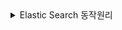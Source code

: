 <details>
  <summary>Elastic Search 동작원리</summary>

#### Elastic Search 동작원리

- 대용량 문서를 인덱스를 만어서 인덱스 기반으로 검색하게 된다.

- 사용 예:
Doc1: 안녕 물고기
Doc2: 안녕 사자
Doc3: 안녕 고양이 사자

안녕: Doc1, Doc2, Doc3
물고기: Doc1,
사자: Doc2, Doc3
고양이: Doc3


#### 인데스 만드는 과정

- 가장 중요한 포인트로 문서를 전처리, 형태소 분석, 후처리 과정을 통해 의미있는 형태소만 인덱스로 만들어 검색이 잘될수 있게 한다

- 문서 -> | 전처리 -> 형태소 분석 -> 후처리 | -> 인텍스 

##### 문서를 엘라스틱서치에 넣었을때
- char_filter - 0개 이상 적용 가능 
- tokenizer - 1개만 적용가능
- token_filter - 0개 이상 적용가능 
- 색인은 3단계를 거친다.

###### char_filter
- HTML strip - HTML 제거 
- Mapping character - 특정문자대치
- Pattern replace - 특정 패턴 대치 (정규식)
###### tokenizer
- ex - this is a test -> this, is, a, test
- 문자열을 토큰화 시키는 단계
- standard -> 한국어 부적합
- nori_tokenizer -> 한국어를 위한 tokenizer
###### token_filter
- lowercase, stop, synonym, stemmer 등이 있다
- 토큰화가 된 토큰에 대해서 후처리 단계


#### nori tokenizer 

```json
{

    "settings": {
        "analysis": {
            "analyzer": {
                "my_custom_analyzer": {
                    "type": "custom",
                    "char_filter": [],
                    "tokenizer": "my_nori_tokenizer",
                    "filter": ["lowercase_filter"]
                }
            },
            "char_filter": {},
            "tokenizer": {
                "my_nori_tokenizer": {
                    "type": "nori_tokenizer",
          		    "decompound_mode": "mixed",
          		    "discard_punctuation": "true",
          		    "lenient": true
                }
            },
            "filter": {
                "lowercase_filter": {
                    "type": "lowercase"
                }
            }
        }
    }
}
```

- decompound_mode : mixed 설정은 합성어 처리 방법으로 mixed로 설정하면 합성어를 분해하고 원본 단어도 유지합니다. (가곡역 → 가곡, 역, 가곡역)
- discard_punctuation : true 설정은 구두점 제거 여부입니다. (반가워! → 반가워)
- lenient : true 설정은 형태소 분석 과정에서 오류 발생시 skip 여부

##### nori tokenizer 사용자 사전
- nori 토크나이저를 사용하면 특정한 단어가 원하지 않게 분해되는 경우가 있습니다. 이를 대비하여 사용자 사전을 등록해 특정 단어는 토크나이징이 되지 않도록 설정할 수 있다.
- 사용자 사전은 2가지 방식으로 설정할 수 있습니다.
1. 직접 JSON에 명시
2. txt 파일 경로 명시 (대게 이 방법 사용)
```json
"tokenizer": {
    "my_nori_tokenizer": {
        "type": "nori_tokenizer",
        "decompound_mode": "mixed",
        "discard_punctuation": "true",
        "user_dictionary": "userdict_ko.txt",
        "lenient": true
    }
}
```

#### 동의어 사전
-  “char_filter → tokenizer → token_filter” 과정에서 token_filter는 분해한 토큰을 후처리

- 동의어 필터는 특정 단어를 의미가 비슷한 단어로 치환, 확장  (ex) 책 = 서적 = book
```json
"settings": {
    "analysis": {
        "analyzer": {
            "my_custom_analyzer": {
                "type": "custom",
                "char_filter": [],
                "tokenizer": "my_nori_tokenizer",
                "filter": [
                    "lowercase_filter",
                    "synonym_filter" // 필터 추가
                ]
            }
        },
        "char_filter": {},
        "tokenizer": {
            "my_nori_tokenizer": {
                "type": "nori_tokenizer",
                "decompound_mode": "mixed",
                "discard_punctuation": "true",
                "user_dictionary": "dict/userdict_ko.txt",
                "lenient": true
            }
        },
        "filter": {
            "lowercase_filter": {
                "type": "lowercase"
            },
            "synonym_filter": { // 동의어 필터
                "type": "synonym",
                "synonyms_path": "dict/synonym-set.txt",
                "lenient": true
            }
        }
    }
}

```
##### 동의어 사전 작성 방법
```bash
# "synonyms_path": "dict/synonym-set.txt",
# 확장 - 특정 토큰에 대해 의미가 비슷한 토큰을 추가로 넣어주는 것
ipod, i-pod, i pod
computer, pc, laptop
# 치환 - 특정 토큰에 대해 의미가 비슷한 토큰을 추가로 넣어주는 것
personal computer => pc
sea biscuit, sea biscit => seabiscuit

```


#### 한글 복합어 동의어 에러처리 

##### 한국어 복합어 문제
- nori tokenizer 단계에서 복합어를 mixed(discard)처리를 진행했는데, 이는 복합어를 분리합니다.
- 문제는 tokenizer에서 "왓"을 "오", "앗"으로 쪼개 버리기때문에 동의어 사전에서 "왓"이라는 단어를 찾을수 없을 -> 매핑 불일치 에러 발생
- 즉, 동의어 사전에 "왓"을 올려도 실제 분석당께에서는 "왓"이라는 토큰이 존재하지 않으니 필터 적용이 불가능해져서 에러가 발생
```bash
# userdict_ko.txt (nori tokenizer)
신사역 -> 신사 역
입생로랑 -> 입 생 로랑
왓 -> 오 앗

# synonym-set.txt
왓, what

```

##### 해결방향

1. 복합어 처리 방식을 바꾸기
`decompound_mode`를 `mixed` 대신 `none`으로 설정하여  
원형을 유지하도록 한다.

```json
"tokenizer": {
  "type": "nori_tokenizer",
  "decompound_mode": "none"
}
```

2. keyword_marker 필터사용
- 지정된 단어를 분리하지 않고 원형 그래도 유지.
```json
"analysis": {
  "analyzer": {
    "custom_korean": {
      "tokenizer": "nori_tokenizer",
      "filter": ["protect_keyword", "my_synonyms"]
    }
  },
  "filter": {
    "protect_keyword": {
      "type": "keyword_marker",
      "keywords": ["왓"]
    },
    "my_synonyms": {
      "type": "synonym",
      "synonyms": ["왓, what"]
    }
  }
}
```
3. Multi-field 매핑
-  두 개의 방식으로 동시에 색인
- ex)
1. title.nori: ["입", "생", "로랑", "오", "앗", "신사", "역"]
2. title.raw: ["입생로랑 왓 신사역"]

```json
"mappings": { // 인덱스가 어떤 구조로 문서를 저장할지를 정의하는 부분
  "properties": { //각 문서(Document)가 가질 필드 목록.
    "title": {
      "type": "text",
      "fields": {
        "nori": {
          "type": "text",
          "analyzer": "nori_mixed"
        },
        "raw": {
          "type": "text",
          "analyzer": "keyword"
        }
      }
    }
  }
}
```


#### CRUD
- 엘라스틱서치는 모든 작업을 REST하게 API로 제공하고 있기 때문에 API 요청으로 인텍스에 문서를 CURD 할수 있다 

###### POST : https://아이피:9200/인덱스명/_doc

```json
{
    "id": "1",
    "title": "문서1",
    "content": "문서1 내용",
    "created": "2025-03-07T00:00:00Z"
}

```

##### GET : https://아이피:9200/인덱스명/_doc/번호
##### POST : https://아이피:9200/인덱스명/_doc/번호
##### DELETE : https://아이피:9200/인덱스명/_doc/번호




#### Bulk API

-  게시판 DB에 담겨 있는 문서를 주기적으로 엘라스틱서치 인덱스에 밀어 넣는 상황이 자주 발생한다. (전체 색인)
-  이 경우 개별 API를 수천 번씩 실행할 경우 색인이 제대로 생기지 않는 문제가 발생한다.
-  이 문제를 해결하기 위해서 엘라스틱서치에서는 수천만건의 데이터를 조금씩 묶어서 처리할수 있는 Bulk API를 제공하고 있다.

##### POST : https://아이피:포트/_bulk

##### Body 작성 방법
- 추가 : index (_id 값이 : 없다면 추가, 있다면 수정)

```json
{ "index" : { "_index" : "my_index" } }
{ "id": "1", "title" : "제목1", "content": "내용1", "created": "2025-03-09T00:00:00Z" }
```
- 삭제 
```json
{ "delete" : { "_index" : "my_index", "_id" : "" } }
```
- 수정
```json
{ "update" : { "_id" : "1", "_index" : "my_index" } }
{ "doc" : { "id": "1", "title" : "제목1", "content": "내용1", "created": "2025-03-09T00:00:00Z" } }
```

##### NDJSON
- body는 단순 JSON이 아니라 Newline Delimits JSON 이다.
- - 일반 JSON은 배열([])이나 객체({}) 형태로 묶어서 표현하지만,
NDJSON은 각 JSON 객체를 줄바꿈(개행)으로 구분하는 형식
```json
Content-Type: application/x-ndjson
```
-  _bulk API는 Read를 지원하지는 않는다. (_mget 사용)
- bulk 최대 값은 HTTP 요청 한계 값인 100MB입니다. 다만 100MB를 다 사용하지 않고 1000 ~ 2000개씩 끊어서 요청


#### 전체 색인
- **색인(Indexing)**: 문서를 검색 가능한 형태로 변환해 Elasticsearch에 저장하는 과정
- 단순 저장이 아니라, **역색인(Inverted Index)** 구조로 만들어야 검색이 가능
- **부분 색인(Partial Update)**이 발생하면 Elasticsearch는 내부적으로 **문서 전체를 다시 색인**한다.
- 전체 색인이 필요 -> 사용자/동의어 사전 변경, 색인 누락
##### 동작 원리
1. 부분 색인 요청 발생 (`_update` API 사용)
2. Elasticsearch가 기존 문서를 조회
3. 변경된 필드를 반영하여 **새 문서 전체를 생성**
4. 새 문서를 색인
5. 기존 문서는 **삭제 마킹(mark delete)** 처리  
   → 실제 디스크 삭제는 나중에 segment merge 시점에 수행

##### 왜 그런가?
- Elasticsearch 문서는 **불변(Immutable)** 구조
- 역색인(Inverted Index) 때문에 문서 일부만 수정 불가능
- 따라서 항상 **문서 단위로 교체**해야 함

##### 비유
> 문서의 한 필드만 고치고 싶어도,  
> Elasticsearch는 기존 문서를 지우고  
> 새 문서 전체를 다시 작성한다.

##### 만약 전체 색일을 하는동안 사용자에 의해서 DB에 CRUD가 발생하면?
- 1. 전체 색인을 시작하는 시점"에 DB가 가진 데이터만 전체 색인을 하도록 설정 (전체 색인 시점 DB 마지막 id 값 이후로 새로 들어온 데이터는 전체 색인 배치에서 제외 함.)
- 2. 전체 색인 과정에서 발생하는 Create, delete, update는? 전체 색인 과정을 수행하는 도중 신규로 DB에 추가되는 데이터는 WAS 단에서 DB와 ES에 모두에 넣는 방법이 있다. (전체 색인 시작시, 기존 데이터의 마지막 id 값 까지만 진행하도록 설계하여 중복을 방지)


##### 매 전체 색인시 색인명이 변경되면, WAS에서 색인명을 변경해야 할까요?
- 다행이 alias라는게 존재
- alias는 별칭으로 대표가 되는 이름을 정해두고, 내부적으로 redirect를 진행할 수 있다.
- API: POST : https://아이피:9200/_aliases
```json
// alias 설정
{
  "actions": [
    {
      "add": {
        "index": "my-index-날짜",
        "alias": "my-index"
      }
    }
  ]
}
```

```json
// alias 제거
{
  "actions": [
    {
      "remove": {
        "index": "my-index-날짜",
        "alias": "my-index"
      }
    }
  ]
}
```

##### 검색과 CUD alias 분리
- 전체 색인을 진행하는 동안 CUD는 새로운 색인, 검색은 신규 색인이 다 만들어지지 않았기 떄문에 기존 색인에 대해 진행
-  이 문제는 alias를 통해 해결 -> 검색용 alias, CUD용 alias
##### Elasticsearch Alias를 활용한 무중단 색인 교체 과정 
-Elasticsearch에서 인덱스 매핑 변경이나 구조 수정을 위해 새로운 인덱스를 생성해야 할 때, 검색(Search)과 CUD(Create, Update, Delete) 작업을 중단하지 않고 전환하는 방법은 alias를 활용하는 것이다. 이 과정을 단계별로 살펴보면 다음과 같다.

1. **검색용 alias와 CUD용 alias가 모두 기존 색인을 가리킴**  
- 현재 상태에서 검색(alias)인 `search_alias`와 쓰기(alias)인 `write_alias`는 모두 기존 인덱스 `old_index`를 참조한다.  

2. **신규 색인 생성**  
- 새로운 매핑과 설정을 적용한 `new_index`를 생성한다. 아직 alias와 연결되지 않았으므로 서비스에는 영향이 없다.  

3. **CUD용 alias를 신규 색인으로 전환**  
- `write_alias`를 `new_index`로 변경하여 이후 생성·수정·삭제 작업이 모두 `new_index`에 반영되도록 한다.  

4. **신규 색인 완료**  
- 기존 `old_index`의 데이터를 `new_index`로 백필(backfill)하여 최신 상태의 데이터를 준비한다. 이 시점에서 `new_index`에는 최신 데이터가 모두 들어있다.  

5. **검색용 alias를 신규 색인으로 전환**  
- `search_alias`도 `new_index`를 가리키도록 변경한다. 이제 검색과 쓰기 모두 `new_index`를 사용하게 되며 무중단 전환이 완료된다.  



#### 검색 API
- 검색을 위해 인덱스를 만들고 문서를 넣는다 그 결과에 검색을 할수 있다
- 검색 또한 API로 할수 있고, 다양한 기능을 제공하고 있다.

- POST : https://IP:9200/인덱스/_search -> 인덱스만 검색
- POST : https://IP:9200/_search -> 전체 인텍스를 검색

##### 검색종류
- match 쿼리 -> 형태소 분석된 필드에 대해 검색어도 형태소 분석을 진행하여 검색 (문장들을 tokenizer)
- term 쿼리 -> 형태소 분석된 인덱스 필드에 대해 검색어는 입력 그대로 사용하여 검색 
- ex) 문서 인텍싱 : : (제목 왓더헬 → tokenizer ->  제목, 왓, 더, 헬 (토큰생성))
- 사용자가 "제목"이라는 단어를 검색했을경우에, term 쿼리를 사용해서 "제목 왓더헬"을 찾는다면 "제목"이라는 단어가 "제목 왓더헬"에 매칭 되지 않지만
- match 쿼리를 사용해서 "제목 왓더헬"을 찾는다면 제목, 왓, 더, 헬로 tokenizer됬지 때문에 "제목"을 입력해도 매칭이 된다.

- bool 쿼리 -> match와 term 쿼리를 할께 사용할수 있다. 여러 쿼리를 조합하고, 논리 연산 추가를 사용하여 검색 
  - must : 속한 match, term이 AND와 같이 모두 있어야 함
  - should : 속한 match, term이 OR과 같이 하나 이상 있어야 함
  - filter : 속한 match, term이 AND로 모두 있어야 하지만, score는 계산하지 않음
  - must_not :  match, term이 하나라도 속해 있다면 검색되지 않음

```json
// match 쿼리 ->  title에 "제목"이 포함되어 있는 데이터를 검색
{
    "query": {
      "match": {
        "title": "제목"
      }
    }
}
```
```json
// term 쿼리 -> title이 정확히 "제목 왓"으로 되어있는 데이터를 검색
{
    "query": {
      "term": {
        "title": "제목 왓"
      }
    }
}
```
```json
// bool 쿼리  
{
    "query": {
        "bool": {
            "must": [
                {
                    "match": {
                        "title": "제목 왓"
                    }
                },
                {
                    "match": {
                        "title": "제목 왓"
                    }
                }
            ],
            "filter": [],
            "should": [],
            "must_not": []
        }
    }
}
```

#### 검색 API 옵션

##### 페이지 네이션
```json
// /my_index/_search
{
  "query": {
    "term":{
      "title":"제목"
    }
  },
  "from" : 0,
  "size" : 2,
  "min_score": 0.2 // elasticsearch는 검색에 대해서 스코어 값을 가지게 되는데 낮게 설정하게 되면 검색결과가 없을 수 있다
  // BM25 min score 
  // 검색을 하려는 단어가 제목에 많이 들어 갈수록 더 높은 가충치를 두도록 설정한 
  // 제목에 1개 내용에 10개와 제목에 2개 내용에 1개가 있을때, 
  // 기본적으로 BM25기반에 가중치가 없다면 제목 + 내용의 합이 많은 문서가 선정되지만 제목에 가중치를 준다면 내용이 
}
// "제목" 포함 되어진 데이터를 모두 가져오지만 그중에 2개만 출력 
```
##### BM25 최소 점수 & 제목 가중치 설명

- 1. BM25 기본 동작
- 검색어가 **제목**과 **내용**에 등장한 횟수를 합산하여 점수를 계산
- 기본 상태에서는 제목과 내용의 중요도(가중치)가 동일
- 예시:
  - **문서 A**: 제목(1개) + 내용(10개) → 총 11회
  - **문서 B**: 제목(2개) + 내용(1개) → 총 3회
  - **결과**: 기본 BM25에서는 문서 A가 더 높은 점수를 받음  
    *(전체 빈도 합계가 많기 때문)*

- 2. 제목 가중치 적용 시
- 제목에 포함된 검색어에 더 높은 비중을 부여
- 예시:
  - 가중치 설정: 제목 1개 = 내용 3개 가치
  - **문서 A 점수**: 제목(1 × 3) + 내용(10 × 1) = 3 + 10 = 13
  - **문서 B 점수**: 제목(2 × 3) + 내용(1 × 1) = 6 + 1 = 7  
    → 여전히 문서 A 점수가 높음
  - **만약 제목 가중치를 더 높이면** (예: 제목 1개 = 내용 10개 가치)
    - 문서 A: 1 × 10 + 10 × 1 = 20
    - 문서 B: 2 × 10 + 1 × 1 = 21  
      → 문서 B가 역전 가능

- 3. 활용 포인트
- 제목에 검색어가 포함되면 사용자의 검색 의도에 더 부합한다고 가정
- 제목 가중치는 `BM25` 계산식에서 **필드별 boost** 값을 조정하여 적용
- Elasticsearch 예시:
  ```json
  {
    "query": {
      "multi_match": {
        "query": "검색어",
        "fields": ["title^3", "content"] //title^3은 title 필드의 검색 점수를 3배로 곱해서 계산
        //["title", "content"] -  title과 content의 점수 비중이 같음
      }
    }
  }
  ```

#### Nested 필드

- 엘라스틱서치는 nested 필드는 객체를 담을 수 있도록 만들어졌다.
- 하나의 데이터에 대체서 부가 정보가 리스트에 의존된 경우에 nested 필드를 사용하여 부가를 검색 할 수 있다.
```json
{
   // 하나의 데이터에 부가 정보가 의존된 경우 예) 하나의 노래에 어러명의 가수의 정도를 담아 햘 경우
  "title": "Something Just Like This",
  "musicians": [
    {
      "name": "The Chainsomkers",
      "agency": "Disruptor Records00000 "
    },
    {
      "name": "Coldplay",
      "agency": "워너 뮤직 그룹"
    }
  ]
}
```
##### nested 필드 mapping

```json
{
    "mappings": {
        "properties": {
            "title": { 
                "type": "text",
                "analyzer": "my_custom_analyzer"
            },
            "musicians": {
                "type": "nested", // nested라고 명시 
                "properties": {
                    "name": { // key 정의
                        "type": "text",
                        "analyzer": "my_custom_analyzer"
                    },
                    "agency": { // key 정의
                        "type": "text",
                        "analyzer": "my_custom_analyzer"
                    }
                }
            }
        }
    }
}

```

##### 데이터 넣기 
```json
// API : POST : https://아이피:9200/인덱스/_doc
{
  "title": "Something Just Like This",
  "musicians": [
    {
      "name": "The Chainsomkers",
      "agency": "Disruptor Records00000 "
    },
    {
      "name": "Coldplay",
      "agency": "워너 뮤직 그룹"
    }
  ]
}
```

##### nested 검색
```json
{
    "query": {
        "nested": { //nested 검색
            "path": "musicians", // 부가 정도에 해당하는 키 값을 path로 지정 
            "query": {
                "match": {
                    "musicians.name": "Something" //musicians에서 해당하는 name 검색
                }
            }
        }
    }
}
// OR
// bool 검색
{
    "query": {
        "bool": { // bool 검색 
            "must": [
                {
                    "nested": {
                        "path": "musicians",
                        "query": {
                            "match": {
                                "musicians.name": "Something"
                            }
                        }
                    }
                }
            ]
        }
    }
}
// 첫 번째 nested 단일 쿼리: 단순히 nested 검색만 수행 (간단, 가볍다).
// 두 번째 쿼리: bool 구조를 사용 → 여러 조건(must, should, must_not)과 조합 가능 → 확장성 높음.
```

#### Fuzzy Query
- 사용자가 입력한 검색어에 오타나 철자 오류가 있어도, 유사한 단어를 찾아주는 검색 방식을 Fuzzy Query라고 한다.  

- 예를 들어 저장된 문서 값이 "문서"로 되어있지만, 사용자가 "문사"로 검색을 하게 된다면,
  - fuzzy 0 : match에 대해 한 글자라도 다르면 못 찾음
  - fuzzy 1 : match에 대해 한 글자가 달라도 찾음
  - fuzzy N : match에 대해 N 글자가 달라도 찾음
```json
{
    "query": {
        "bool": {
            "must": [
                {
                    "match": {
                        "title": {
                            "query": "문사",
                            "fuzziness": 0 // 해당 설정 match에 대해 한 글자라도 다르면 못 찾음
                        }
                    }
                }
            ],
            "filter": [],
            "should": [],
            "must_not": []
        }
    }
}
// → 문아, 문사, 분사, 아서, 등등 검색이 가능하다 
```

##### 자동완성
- 

- 데이터 정의 
```json
// POST search-logs/_doc
{
  "query_norm": "network"
}
```
- 검색
```json
// POST search-logs/_search
{
  "query": {
    "match": {
      "query_norm.prefix": "net"   // 이제 정상적으로 동작!
    }
  }
}
```
</details>